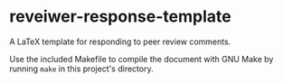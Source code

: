 # reveiwer-response-template
A LaTeX template for responding to peer review comments.

Use the included Makefile to compile the document with GNU Make by running ```make``` in this project's directory.
